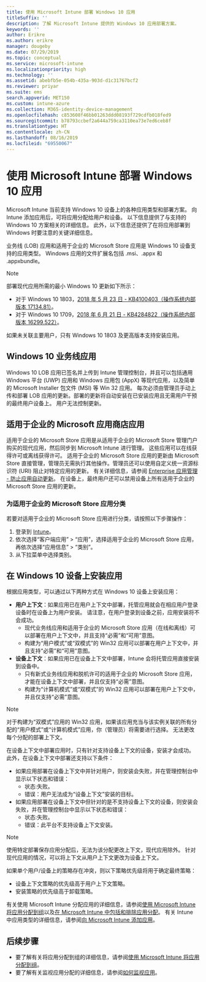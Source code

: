 ```yaml
---
title: 使用 Microsoft Intune 部署 Windows 10 应用
titleSuffix: ''
description: 了解 Microsoft Intune 提供的 Windows 10 应用部署方案。
keywords: ''
author: Erikre
ms.author: erikre
manager: dougeby
ms.date: 07/29/2019
ms.topic: conceptual
ms.service: microsoft-intune
ms.localizationpriority: high
ms.technology: ''
ms.assetid: abebfb5e-054b-435a-903d-d1c31767bcf2
ms.reviewer: priyar
ms.suite: ems
search.appverid: MET150
ms.custom: intune-azure
ms.collection: M365-identity-device-management
ms.openlocfilehash: c853608f46bb01263ddd08193f729cdfb018fed9
ms.sourcegitcommit: b78793ccbef2a644a759ca3110ea73e7ed6ceb8f
ms.translationtype: HT
ms.contentlocale: zh-CN
ms.lasthandoff: 08/16/2019
ms.locfileid: "69550067"
---
```

# <a name="windows-10-app-deployment-using-microsoft-intune"></a>使用 Microsoft Intune 部署 Windows 10 应用 

Microsoft Intune 当前支持 Windows 10 设备上的各种应用类型和部署方案。 向 Intune 添加应用后，可将应用分配给用户和设备。 以下信息提供了与支持的 Windows 10 方案相关的详细信息。 此外，以下信息还提供了在将应用部署到 Windows 时要注意的关键详细信息。 

业务线 (LOB) 应用和适用于企业的 Microsoft Store 应用是 Windows 10 设备支持的应用类型。 Windows 应用的文件扩展名包括 .msi、.appx 和 .appxbundle。  

> [!Note]
> 部署现代应用所需的最小 Windows 10 更新如下所示：
> - 对于 Windows 10 1803，[2018 年 5 月 23 日 - KB4100403（操作系统内部版本 17134.81）](https://support.microsoft.com/help/4100403/windows-10-update-kb4100403)。
> - 对于 Windows 10 1709，[2018 年 6 月 21 日 - KB4284822（操作系统内部版本 16299.522）](https://support.microsoft.com/help/4284822)。
>
> 如果未关联主要用户，只有 Windows 10 1803 及更高版本支持安装应用。

## <a name="windows-10-line-of-business-apps"></a>Windows 10 业务线应用

Windows 10 LOB 应用已签名并上传到 Intune 管理控制台，并且可以包括通用 Windows 平台 (UWP) 应用和 Windows 应用包 (AppX) 等现代应用，以及简单的 Microsoft Installer 包文件 (MSI) 等 Win 32 应用。 每次必须由管理员手动上传和部署 LOB 应用的更新。部署的更新将自动安装在已安装应用且无需用户干预的最终用户设备上。 用户无法控制更新。 

## <a name="microsoft-store-for-business-apps"></a>适用于企业的 Microsoft 应用商店应用

适用于企业的 Microsoft Store 应用是从适用于企业的 Microsoft Store 管理门户购买的现代应用，然后同步到 Microsoft Intune 进行管理。 这些应用可以在线获得许可或离线获得许可。 适用于企业的 Microsoft Store 应用的更新由 Microsoft Store 直接管理，管理员无需执行其他操作。管理员还可以使用自定义统一资源标识符 (URI) 阻止对特定应用的更新。 有关详细信息，请参阅 [Enterprise 应用管理 - 防止应用自动更新](https://docs.microsoft.com/windows/client-management/mdm/enterprise-app-management#prevent-app-from-automatic-updates)。 在设备上，最终用户还可以禁用设备上所有适用于企业的 Microsoft Store 应用的更新。 

### <a name="categorize-microsoft-store-for-business-apps"></a>为适用于企业的 Microsoft Store 应用分类 
若要对适用于企业的 Microsoft Store 应用进行分类，请按照以下步骤操作： 

1. 登录到 [Intune](https://go.microsoft.com/fwlink/?linkid=2090973)。
2. 依次选择“客户端应用” > “应用”，选择适用于企业的 Microsoft Store 应用，再依次选择“应用信息” > “类别”。 
3. 从下拉菜单中选择类别。

## <a name="installing-apps-on-windows-10-devices"></a>在 Windows 10 设备上安装应用
根据应用类型，可以通过以下两种方式在 Windows 10 设备上安装应用：

- **用户上下文**：如果应用已在用户上下文中部署，托管应用就会在相应用户登录设备时在设备上为用户安装。 请注意，在用户登录到设备之前，应用安装将不会成功。 
  - 现代业务线应用和适用于企业的 Microsoft Store 应用（在线和离线）可以部署在用户上下文中，并且支持“必需”和“可用”意图。
  - 构建为“用户模式”或“双模式”的 Win32 应用可以部署在用户上下文中，并且支持“必需”和“可用”意图。 
- **设备上下文**：如果应用已在设备上下文中部署，Intune 会将托管应用直接安装到设备中。
  - 只有新式业务线应用和脱机许可的适用于企业的 Microsoft Store 应用，才能在设备上下文中部署，并且仅支持“必需”意图。
  - 构建为“计算机模式”或“双模式”的 Win32 应用可以部署在用户上下文中，并且仅支持“必需”意图。

> [!NOTE]
> 对于构建为“双模式”应用的 Win32 应用，如果该应用充当与该实例关联的所有分配的“用户模式”或“计算机模式”应用，你（管理员）将需要进行选择。 无法更改每个分配的部署上下文。  

在设备上下文中部署应用时，只有针对支持设备上下文的设备，安装才会成功。 此外，在设备上下文中部署还支持以下条件：
- 如果应用部署在设备上下文中并针对用户，则安装会失败，并在管理控制台中显示以下状态和错误：
  - 状态:失败。
  - 错误：用户无法成为“设备上下文”安装的目标。
- 如果应用部署在设备上下文中但针对的是不支持设备上下文的设备，则安装会失败，并在管理控制台中显示以下状态和错误：
  - 状态:失败。
  - 错误：此平台不支持设备上下文安装。 

> [!Note]
> 使用特定部署保存应用分配后，无法为该分配更改上下文，现代应用除外。 针对现代应用的情况，可以将上下文从用户上下文更改为设备上下文。 

如果单个用户/设备上的策略存在冲突，则以下策略优先级将用于确定最终策略：
- 设备上下文策略的优先级高于用户上下文策略。 
- 安装策略的优先级高于卸载策略。

有关使用 Microsoft Intune 分配应用的详细信息，请参阅[使用 Microsoft Intune 将应用分配到组](apps-deploy.md)以及[在 Microsoft Intune 中包括和排除应用分配](apps-inc-exl-assignments.md)。 有关 Intune 中应用类型的详细信息，请参阅[向 Microsoft Intune 添加应用](apps-add.md)。

## <a name="next-steps"></a>后续步骤

- 要了解有关将应用分配到组的详细信息，请参阅[使用 Microsoft Intune 将应用分配到组](apps-deploy.md)。
- 要了解有关监视应用分配的详细信息，请参阅[如何监视应用](apps-monitor.md)。
